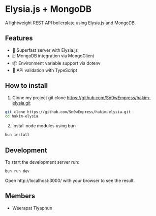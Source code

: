 # Elysia.js + MongoDB
A lightweight REST API boilerplate using Elysia.js and MongoDB.

## Features
- 🚀 Superfast server with Elysia.js
- 🗄️ MongoDB integration via MongoClient
- 📦 Environment variable support via dotenv
- 📜 API validation with TypeScript

## How to install
1. Clone my project
git clone https://github.com/Sn0wEmpress/hakim-elysia.git
```bash
git clone https://github.com/Sn0wEmpress/hakim-elysia.git
cd hakim-elysia
```
2. Install node modules using bun
```bash
bun install
```

## Development
To start the development server run:
```bash
bun run dev
```

Open http://localhost:3000/ with your browser to see the result.

## Members
- Weerapat Tiyaphun